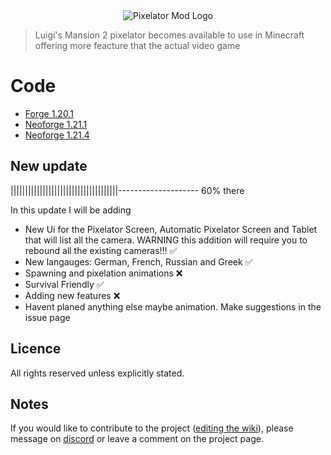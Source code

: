 <center>
  <img src="https://i.ibb.co/6cLD7M1s/Chat-GPT-Image-Jul-1-2025-10-20-04-PM.png" alt="Pixelator Mod Logo" />
</center>

<blockquote>
  Luigi's Mansion 2 pixelator becomes available to use in Minecraft offering more feacture that the actual video game
</blockquote>

<h1>Code</h1>

<ul>
  <li><a href="https://github.com/firemarios/Pixelator/tree/Forge-1.20.1">Forge 1.20.1</a></li>
  <li><a href="https://github.com/firemarios/Pixelator/tree/Neoforge-1.21.1">Neoforge 1.21.1</a></li>
  <li><a href="https://github.com/firemarios/Pixelator/tree/Neoforge-1.21.4">Neoforge 1.21.4</a></li>
</ul>

<h2>New update</h2>

<p>|||||||||||||||||||||||||||||||||||||-------------------- 60% there</p>
<p>In this update I will be adding</p>
<ul>
  <li>New Ui for the Pixelator Screen, Automatic Pixelator Screen and Tablet that will list all the camera. WARNING this addition will require you to rebound all the existing cameras!!! ✅</li>
  <li>New langauges: German, French, Russian and Greek ✅</li>
  <li>Spawning and pixelation animations ❌</li>
  <li>Survival Friendly ✅</li>
  <li>Adding new features ❌</li>
  <li>Havent planed anything else maybe animation. Make suggestions in the issue page</li>
</ul>

<h2>Licence</h2>

<p>All rights reserved unless explicitly stated.</p>

<h2>Notes</h2>

<p>If you would like to contribute to the project (<a href="https://firemarios.github.io/Pixelator/wiki">editing the wiki</a>), please message on <a href="https://discord.gg/quqkGBbkYB">discord</a> or leave a comment on the project page.</p>
